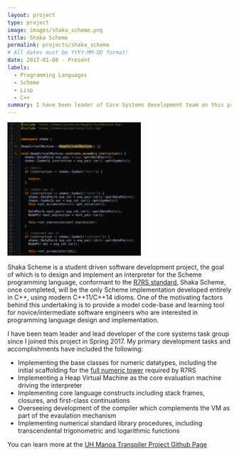 ```yaml
---
layout: project
type: project
image: images/shaka_scheme.png
title: Shaka Scheme
permalink: projects/shaka_scheme
# All dates must be YYYY-MM-DD format!
date: 2017-01-08 - Present
labels:
  - Programming Languages
  - Scheme
  - Lisp
  - C++
summary: I have been leader of Core Systems development team on this project for the past 2, going on 3 semesters.
---
```


<img class="ui medium right floated rounded image" src="/images/shaka_scheme.png" height=300 width=300>


Shaka Scheme is a student driven software development project, the goal of which is to design and implement an interpreter for the Scheme programming language, conformant to the <a href="https://bitbucket.org/cowan/r7rs-wg1-infra/src/default/R7RSHomePage.md?fileviewer=file-view-default"> R7RS standard.</a> Shaka Scheme, once completed, will be the only Scheme implementation developed entirely in C++, using modern C++11/C++14 idioms. One of the motivating factors behind this undertaking is to provide a model code-base and learning tool for novice/intermediate software engineers who are interested in programming language design and implementation.

I have been team leader and lead developer of the core systems task group since I joined this project in Spring 2017. My primary development tasks and accomplishments have included the following: 

<ul>
  <li>Implementing the base classes for numeric datatypes, including the initial scaffolding for the <a href="https://en.wikipedia.org/wiki/Numerical_tower">full numeric tower</a> required by R7RS</li>
  <li>Implementing a Heap Virtual Machine as the core evaluation machine driving the interpreter</li>
  <li>Implementing core language constructs including stack frames, closures, and first-class continuations</li>
  <li>Overseeing development of the compiler which complements the VM as part of the evaulation mechanism</li>
  <li>Implementing numerical standard library procedures, including transcendental trigonometric and logarithmic functions</li>
</ul>

You can learn more at the <a href="https://github.com/uhmanoa-transpiler-project/shaka-scheme">UH Manoa Transpiler Project Github Page</a>



